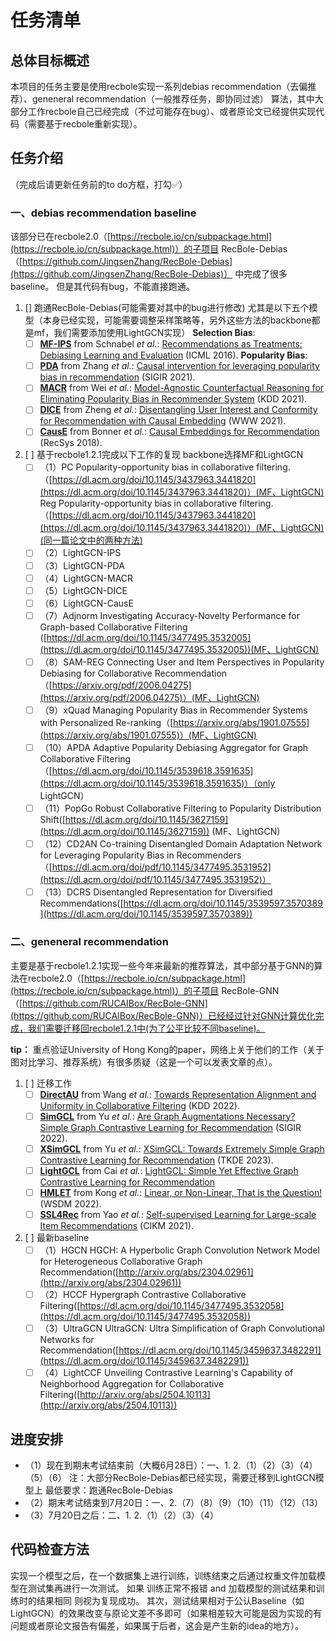 # 任务清单

## 总体目标概述

本项目的任务主要是使用recbole实现一系列debias recommendation（去偏推荐）、geneneral recommendation（一般推荐任务，即协同过滤） 算法，其中大部分工作recbole自己已经完成（不过可能存在bug）、或者原论文已经提供实现代码（需要基于recbole重新实现）。

## 任务介绍

（完成后请更新任务前的to do方框，打勾✅）

### 一、debias recommendation baseline

该部分已在recbole2.0（[https://recbole.io/cn/subpackage.html](https://recbole.io/cn/subpackage.html)）的子项目 RecBole-Debias（[https://github.com/JingsenZhang/RecBole-Debias](https://github.com/JingsenZhang/RecBole-Debias)） 中完成了很多baseline。
但是其代码有bug，不能直接跑通。

1. [] 跑通RecBole-Debias(可能需要对其中的bug进行修改)
    尤其是以下五个模型（本身已经实现，可能需要调整采样策略等，另外这些方法的backbone都是mf，我们需要添加使用LightGCN实现）
    **Selection Bias**:
    * [ ] **[MF-IPS](recbole_debias/model/debiased_recommender/mf_ips.py)** from Schnabel *et al.*: [Recommendations as Treatments: Debiasing Learning and Evaluation](http://proceedings.mlr.press/v48/schnabel16.pdf) (ICML 2016).
    **Popularity Bias**:
    * [ ] **[PDA](recbole_debias/model/debiased_recommender/pda.py)** from Zhang *et al.*: [Causal intervention for leveraging popularity bias in recommendation](https://arxiv.org/pdf/2105.06067.pdf) (SIGIR 2021).
    * [ ] **[MACR](recbole_debias/model/debiased_recommender/macr.py)** from Wei *et al.*: [Model-Agnostic Counterfactual Reasoning for Eliminating Popularity Bias in Recommender System](https://arxiv.org/pdf/2010.15363.pdf) (KDD 2021).
    * [ ] **[DICE](recbole_debias/model/debiased_recommender/dice.py)** from Zheng *et al.*: [Disentangling User Interest and Conformity for Recommendation with Causal Embedding](https://arxiv.org/pdf/2006.11011.pdf?ref=https://githubhelp.com) (WWW 2021).
    * [ ] **[CausE](recbole_debias/model/debiased_recommender/cause.py)** from Bonner *et al.*: [Causal Embeddings for Recommendation](https://arxiv.org/pdf/1706.07639.pdf?ref=https://githubhelp.com) (RecSys 2018).
2. [ ] 基于recbole1.2.1完成以下工作的复现
    backbone选择MF和LightGCN
    * [ ] （1）PC Popularity-opportunity bias in collaborative filtering.（[https://dl.acm.org/doi/10.1145/3437963.3441820](https://dl.acm.org/doi/10.1145/3437963.3441820)）(MF、LightGCN)
        Reg Popularity-opportunity bias in collaborative filtering.（[https://dl.acm.org/doi/10.1145/3437963.3441820](https://dl.acm.org/doi/10.1145/3437963.3441820)）(MF、LightGCN)(同一篇论文中的两种方法)
    * [ ] （2）LightGCN-IPS
    * [ ] （3）LightGCN-PDA
    * [ ] （4）LightGCN-MACR
    * [ ] （5）LightGCN-DICE
    * [ ] （6）LightGCN-CausE
    * [ ] （7）Adjnorm Investigating Accuracy-Novelty Performance for Graph-based Collaborative Filtering ([https://dl.acm.org/doi/10.1145/3477495.3532005](https://dl.acm.org/doi/10.1145/3477495.3532005))(MF、LightGCN)
    * [ ] （8）SAM-REG Connecting User and Item Perspectives in Popularity Debiasing for Collaborative Recommendation（[https://arxiv.org/pdf/2006.04275](https://arxiv.org/pdf/2006.04275)）(MF、LightGCN)
    * [ ] （9）xQuad Managing Popularity Bias in Recommender Systems with Personalized Re-ranking（[https://arxiv.org/abs/1901.07555](https://arxiv.org/abs/1901.07555)）(MF、LightGCN)
    * [ ] （10）APDA Adaptive Popularity Debiasing Aggregator for Graph Collaborative Filtering（[https://dl.acm.org/doi/10.1145/3539618.3591635](https://dl.acm.org/doi/10.1145/3539618.3591635)）（only LightGCN）
    * [ ] （11）PopGo Robust Collaborative Filtering to Popularity Distribution Shift([https://dl.acm.org/doi/10.1145/3627159](https://dl.acm.org/doi/10.1145/3627159)) (MF、LightGCN)
    * [ ] （12）CD2AN Co-training Disentangled Domain Adaptation Network for Leveraging Popularity Bias in Recommenders（[https://dl.acm.org/doi/pdf/10.1145/3477495.3531952](https://dl.acm.org/doi/pdf/10.1145/3477495.3531952)）
    * [ ] （13）DCRS Disentangled Representation for Diversified Recommendations([https://dl.acm.org/doi/10.1145/3539597.3570389](https://dl.acm.org/doi/10.1145/3539597.3570389))

### 二、geneneral recommendation

主要是基于recbole1.2.1实现一些今年来最新的推荐算法，其中部分基于GNN的算法在recbole2.0（[https://recbole.io/cn/subpackage.html](https://recbole.io/cn/subpackage.html)）的子项目 RecBole-GNN（[https://github.com/RUCAIBox/RecBole-GNN](https://github.com/RUCAIBox/RecBole-GNN)）已经经过针对GNN计算优化完成，我们需要迁移回recbole1.2.1中(为了公平比较不同baseline)。

**tip：** 重点验证University of Hong Kong的paper，网络上关于他们的工作（关于图对比学习、推荐系统）有很多质疑（这是一个可以发表文章的点）。

1. [ ] 迁移工作
    * [ ] **[DirectAU](recbole_gnn/model/general_recommender/directau.py)** from Wang *et al.*: [Towards Representation Alignment and Uniformity in Collaborative Filtering](https://arxiv.org/abs/2206.12811) (KDD 2022).
    * [ ] **[SimGCL](recbole_gnn/model/general_recommender/simgcl.py)** from Yu *et al.*: [Are Graph Augmentations Necessary? Simple Graph Contrastive Learning for Recommendation](https://arxiv.org/abs/2112.08679) (SIGIR 2022).
    * [ ] **[XSimGCL](recbole_gnn/model/general_recommender/xsimgcl.py)** from Yu *et al.*: [XSimGCL: Towards Extremely Simple Graph Contrastive Learning for Recommendation](https://arxiv.org/abs/2209.02544) (TKDE 2023).
    * [ ] **[LightGCL](recbole_gnn/model/general_recommender/lightgcl.py)** from Cai *et al.*: [LightGCL: Simple Yet Effective Graph Contrastive Learning for Recommendation](https://arxiv.org/abs/2301.03633)
    * [ ] **[HMLET](recbole_gnn/model/general_recommender/hmlet.py)** from Kong *et al.*: [Linear, or Non-Linear, That is the Question!](https://arxiv.org/abs/2111.07265) (WSDM 2022).
    * [ ] **[SSL4Rec](recbole_gnn/model/general_recommender/ssl4rec.py)** from Yao *et al.*: [Self-supervised Learning for Large-scale Item Recommendations](https://arxiv.org/abs/2007.12865) (CIKM 2021).
2. [ ] 最新baseline
    * [ ] （1）HGCN HGCH: A Hyperbolic Graph Convolution Network Model for Heterogeneous Collaborative Graph Recommendation([http://arxiv.org/abs/2304.02961](http://arxiv.org/abs/2304.02961))
    * [ ] （2）HCCF Hypergraph Contrastive Collaborative Filtering([https://dl.acm.org/doi/10.1145/3477495.3532058](https://dl.acm.org/doi/10.1145/3477495.3532058))
    * [ ] （3）UltraGCN UltraGCN: Ultra Simplification of Graph Convolutional Networks for Recommendation([https://dl.acm.org/doi/10.1145/3459637.3482291](https://dl.acm.org/doi/10.1145/3459637.3482291))
    * [ ] （4）LightCCF Unveiling Contrastive Learning's Capability of Neighborhood Aggregation for Collaborative Filtering([http://arxiv.org/abs/2504.10113](http://arxiv.org/abs/2504.10113))

## 进度安排

* （1）现在到期末考试结束前（大概6月28日）：一、1. 2.（1）（2）（3）（4）（5）（6）
    注：大部分RecBole-Debias都已经实现，需要迁移到LightGCN模型上
    最低要求：跑通RecBole-Debias
* （2）期末考试结束到7月20日：一、2.（7）（8）（9）（10）（11）（12）（13）
* （3）7月20日之后：二、1. 2.（1）（2）（3）（4）

## 代码检查方法

实现一个模型之后，在一个数据集上进行训练，训练结束之后通过权重文件加载模型在测试集再进行一次测试。
如果 训练正常不报错 and 加载模型的测试结果和训练时的结果相同 则视为复现成功。
其次，测试结果相对于公认Baseline（如LightGCN）的效果改变与原论文差不多即可（如果相差较大可能是因为实现的有问题或者原论文报告有偏差，如果属于后者，这会是产生新的idea的地方）。
